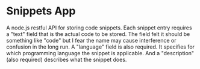 # Snippets App
A node.js restful API for storing code snippets.
Each snippet entry requires a "text" field that is the actual code to be stored. The field felt it should be something like "code" but I fear the name may cause interference or confusion in the long run.
A "language" field is also required. It specifies for which programming language the snippet is applicable. And a "description" (also required) describes what the snippet does.